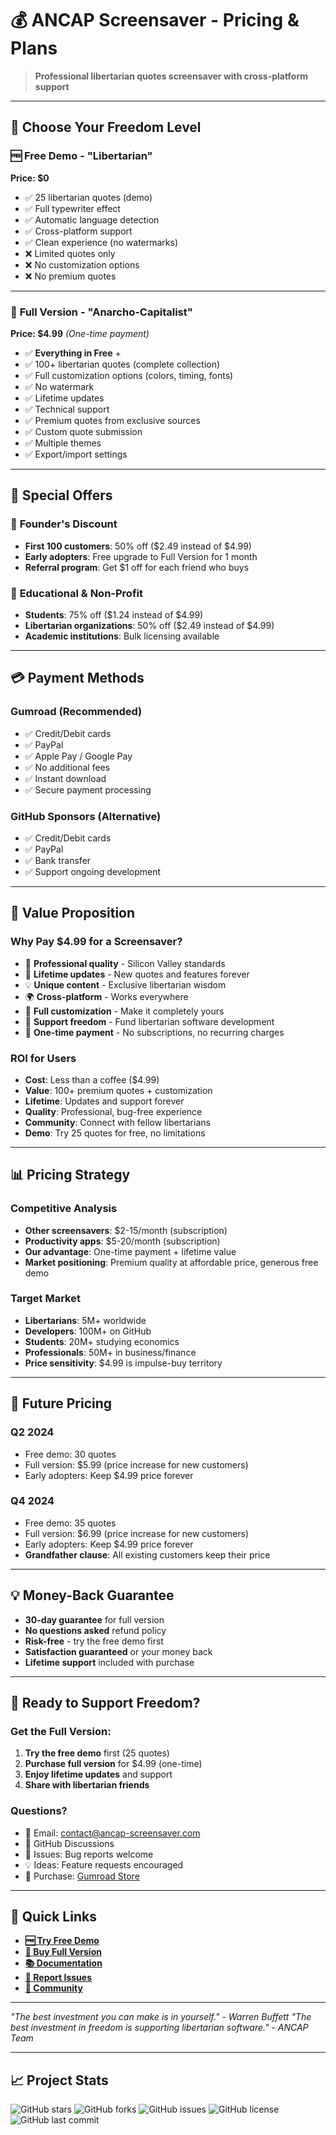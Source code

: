 # 💰 **ANCAP Screensaver - Pricing & Plans**

> **Professional libertarian quotes screensaver with cross-platform support**

---

## 🎯 **Choose Your Freedom Level**

### 🆓 **Free Demo - "Libertarian"**
**Price: $0**
- ✅ 25 libertarian quotes (demo)
- ✅ Full typewriter effect
- ✅ Automatic language detection
- ✅ Cross-platform support
- ✅ Clean experience (no watermarks)
- ❌ Limited quotes only
- ❌ No customization options
- ❌ No premium quotes

---

### 💎 **Full Version - "Anarcho-Capitalist"**
**Price: $4.99** *(One-time payment)*
- ✅ **Everything in Free** +
- ✅ 100+ libertarian quotes (complete collection)
- ✅ Full customization options (colors, timing, fonts)
- ✅ No watermark
- ✅ Lifetime updates
- ✅ Technical support
- ✅ Premium quotes from exclusive sources
- ✅ Custom quote submission
- ✅ Multiple themes
- ✅ Export/import settings

---

## 🌟 **Special Offers**

### 🎁 **Founder's Discount**
- **First 100 customers**: 50% off ($2.49 instead of $4.99)
- **Early adopters**: Free upgrade to Full Version for 1 month
- **Referral program**: Get $1 off for each friend who buys

### 🏢 **Educational & Non-Profit**
- **Students**: 75% off ($1.24 instead of $4.99)
- **Libertarian organizations**: 50% off ($2.49 instead of $4.99)
- **Academic institutions**: Bulk licensing available

---

## 💳 **Payment Methods**

### **Gumroad** (Recommended)
- ✅ Credit/Debit cards
- ✅ PayPal
- ✅ Apple Pay / Google Pay
- ✅ No additional fees
- ✅ Instant download
- ✅ Secure payment processing

### **GitHub Sponsors** (Alternative)
- ✅ Credit/Debit cards
- ✅ PayPal
- ✅ Bank transfer
- ✅ Support ongoing development

---

## 🎯 **Value Proposition**

### **Why Pay $4.99 for a Screensaver?**
- 🎨 **Professional quality** - Silicon Valley standards
- 🚀 **Lifetime updates** - New quotes and features forever
- 💡 **Unique content** - Exclusive libertarian wisdom
- 🌍 **Cross-platform** - Works everywhere
- 🔧 **Full customization** - Make it completely yours
- 💪 **Support freedom** - Fund libertarian software development
- 🎯 **One-time payment** - No subscriptions, no recurring charges

### **ROI for Users**
- **Cost**: Less than a coffee ($4.99)
- **Value**: 100+ premium quotes + customization
- **Lifetime**: Updates and support forever
- **Quality**: Professional, bug-free experience
- **Community**: Connect with fellow libertarians
- **Demo**: Try 25 quotes for free, no limitations

---

## 📊 **Pricing Strategy**

### **Competitive Analysis**
- **Other screensavers**: $2-15/month (subscription)
- **Productivity apps**: $5-20/month (subscription)
- **Our advantage**: One-time payment + lifetime value
- **Market positioning**: Premium quality at affordable price, generous free demo

### **Target Market**
- **Libertarians**: 5M+ worldwide
- **Developers**: 100M+ on GitHub
- **Students**: 20M+ studying economics
- **Professionals**: 50M+ in business/finance
- **Price sensitivity**: $4.99 is impulse-buy territory

---

## 🚀 **Future Pricing**

### **Q2 2024**
- Free demo: 30 quotes
- Full version: $5.99 (price increase for new customers)
- Early adopters: Keep $4.99 price forever

### **Q4 2024**
- Free demo: 35 quotes
- Full version: $6.99 (price increase for new customers)
- Early adopters: Keep $4.99 price forever
- **Grandfather clause**: All existing customers keep their price

---

## 💡 **Money-Back Guarantee**

- **30-day guarantee** for full version
- **No questions asked** refund policy
- **Risk-free** - try the free demo first
- **Satisfaction guaranteed** or your money back
- **Lifetime support** included with purchase

---

## 🎯 **Ready to Support Freedom?**

### **Get the Full Version:**
1. **Try the free demo** first (25 quotes)
2. **Purchase full version** for $4.99 (one-time)
3. **Enjoy lifetime updates** and support
4. **Share with libertarian friends**

### **Questions?**
- 📧 Email: contact@ancap-screensaver.com
- 💬 GitHub Discussions
- 🐛 Issues: Bug reports welcome
- 💡 Ideas: Feature requests encouraged
- 🛒 Purchase: [Gumroad Store](https://gumroad.com/ancap-screensaver)

---

## 🔗 **Quick Links**

- **[🆓 Try Free Demo](https://github.com/monarch-one/ancap-screensaver#readme)**
- **[💎 Buy Full Version](https://gumroad.com/ancap-screensaver)**
- **[📚 Documentation](https://github.com/monarch-one/ancap-screensaver#readme)**
- **[🐛 Report Issues](https://github.com/monarch-one/ancap-screensaver/issues)**
- **[💬 Community](https://github.com/monarch-one/ancap-screensaver/discussions)**

---

*"The best investment you can make is in yourself." - Warren Buffett*
*"The best investment in freedom is supporting libertarian software." - ANCAP Team*

---

## 📈 **Project Stats**

![GitHub stars](https://img.shields.io/github/stars/monarch-one/ancap-screensaver?style=social)
![GitHub forks](https://img.shields.io/github/forks/monarch-one/ancap-screensaver?style=social)
![GitHub issues](https://img.shields.io/github/issues/monarch-one/ancap-screensaver)
![GitHub license](https://img.shields.io/github/license/monarch-one/ancap-screensaver)
![GitHub last commit](https://img.shields.io/github/last-commit/monarch-one/ancap-screensaver)
